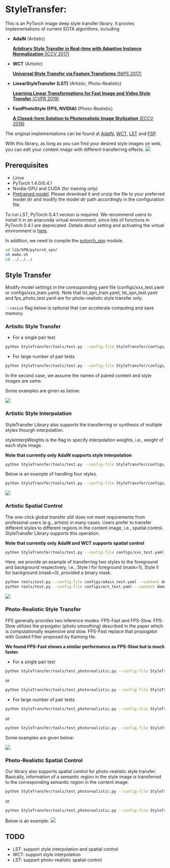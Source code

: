 # StyleTransfer:
This is an PyTorch image deep style transfer library. It provies implementations of current SOTA algorithms, including

* **AdaIN** (Artistic)

  [**Arbitrary Style Transfer in Real-time with Adaptive Instance Normalization** (ICCV 2017)](https://arxiv.org/abs/1703.06868)

* **WCT** (Artistic)

  [**Universal Style Transfer via Feature Transforms** (NIPS 2017)](https://arxiv.org/abs/1705.08086)
  
* **LinearStyleTransfer (LST)** (Artistic, Photo-Realistic)

  [**Learning Linear Transformations for Fast Image and Video Style Transfer** (CVPR 2019)](http://openaccess.thecvf.com/content_CVPR_2019/papers/Li_Learning_Linear_Transformations_for_Fast_Image_and_Video_Style_Transfer_CVPR_2019_paper.pdf)

* **FastPhotoStyle (FPS, NVIDIA)** (Photo-Realistic)

  [**A Closed-form Solution to Photorealistic Image Stylization** (ECCV 2018)](https://arxiv.org/abs/1802.06474)

The original implementations can be found at [AdaIN](https://github.com/xunhuang1995/AdaIN-style), 
[WCT](https://github.com/Yijunmaverick/UniversalStyleTransfer), 
[LST](https://github.com/sunshineatnoon/LinearStyleTransfer) and [FSP](https://github.com/NVIDIA/FastPhotoStyle).

With this library, as long as you can find your desired style images on web, you can edit your content image with different transferring effects.
![](https://github.com/AlenUbuntu/StyleTransfer/blob/master/images/demo1.png)

## Prerequisites 
* Linux 
* PyTorch 1.4.0/0.4.1
* Nvidia-GPU and CUDA (for training only)
* [Pretrained model](https://drive.google.com/file/d/19cMdnED0WhAmTQXFeh53agPesWf4GqSH/view?usp=sharing). Please download it and unzip the file to your preferred model dir and modify the model dir path accordingly in the configuration file.

To run LST, PyTorch 0.4.1 version is required. We recommend users to install it in an anaconda virtual environment, since lots of functions in PyTorch 0.4.1 are deprecated. Details about setting and activating the virtual environment is [here]().

In addition, we need to compile the [pytorch_spn](https://github.com/Liusifei/pytorch_spn) module.
```sh
cd lib/SPN/pytorch_spn/
sh make.sh
cd ../../../
```

## Style Transfer
Modify model settings in the coressponding yaml file (configs/xxx_test.yaml or configs/xxx_train.yaml). Note that lst_spn_train.yaml, lst_spn_test.yaml and fps_photo_test.yaml are for photo-realistic style transfer only.

```--resize``` flag below is optional that can accelerate computing and save memory.

### Artisitc Style Transfer

* For a single pair test
```sh
python StyleTransfer/tools/test.py --config-file StyleTransfer/configs/xxx_test.yaml --content path/to/content_image --style path/to/style_image [--resize]
```
* For large number of pair tests
```sh
python StyleTransfer/tools/test.py --config-file StyleTransfer/configs/xxx_test.yaml --contentDir path/to/content --styleDir path/to/style --mode 1 [--resize]
```
In the second case, we assume the names of paired content and style images are same.

Some examples are given as below:

![](https://github.com/AlenUbuntu/StyleTransfer/blob/master/images/demo2.png)

### Artistic Style Interpolation
StyleTransfer Library also supports the transferring or synthesis of multiple styles thourgh interpolation. 

styleInterpWeights is the flag to specify interpolation weights, i.e., weight of each style image.

**Note that currently only AdaIN supports style interpolation**

```sh
python StyleTransfer/tools/test.py --config-file StyleTransfer/configs/xxx_test.yaml --content /path/to/content_image --style /path/to/style1_image,/path/to/style2_image,... --styleInterpWeights 10,10,... [--resize]
```

Below is an example of handling four styles.
```sh
python StyleTransfer/tools/test.py --config-file StyleTransfer/configs/adain_test.yaml --content demo/content/1.jpg --style demo/style/11.jpg,demo/style/12.jpg,demo/style/1.jpg,demo/style/in3.jpg --styleInterpWeights 0,0,0,100
```
![](https://github.com/AlenUbuntu/StyleTransfer/blob/master/images/interpolation.png)

### Artistic Spatial Control
The one-click global transfer still does not meet requirements from professinal users (e.g., artists) in many cases. Users prefer to transfer different styles to different regions in the content image, i.e., spatial control. StyleTransfer Library supports this operation.

**Note that currently only AdaIN and WCT supports spatial control**

```sh
python StyleTransfer/tools/test.py --config-file configs/xxx_test.yaml --content /path/to/content_image --style /path/to/style1_image,/path/to/style2_image --mask /path/to/mask_image [--resize]
```

Here, we provide an example of transferring two styles to the foreground and background respectively, i.e., Style I for foreground (mask=1), Style II for background (mask=0), provided a binary mask.

```sh
python tools/test.py --config-file configs/adain_test.yaml --content demo/mask/spatial_content.jpg --style demo/mask/mask_1.jpg,demo/mask/mask_2.jpg --mask demo/mask/mask.png
python tools/test.py --config-file configs/wct_test.yaml --content demo/mask/spatial_content.jpg --style demo/mask/mask_1.jpg,demo/mask/mask_2.jpg --mask demo/mask/mask.png
```
![](https://github.com/AlenUbuntu/StyleTransfer/blob/master/images/demo3.png)

### Photo-Realistic Style Transfer 
FPS generally provides two inference modes: FPS-Fast and FPS-Slow. FPS-Slow utilizes the prpogator (photo smoothing) described in the paper which is computationally expensive and slow. FPS-Fast replace that propogator with Guided Filter proposed by Kaiming He. 

**We found FPS-Fast shows a similar performance as FPS-Slow but is much faster**.

* For a single pair test
```sh
python StyleTransfer/tools/test_photorealistic.py --config-file StyleTransfer/configs/lst_spn_test.yaml --content path/to/content_image --style path/to/style_image [--resize]
```
or 
```sh
python StyleTransfer/tools/test_photorealistic.py --config-file StyleTransfer/configs/fps_photo_test.yaml --content path/to/content_image --style path/to/style_image  [--resize]
```

* For large number of pair tests
```sh
python StyleTransfer/tools/test_photorealistic.py --config-file StyleTransfer/configs/lst_spn_test.yaml --contentDir path/to/content --styleDir path/to/style --mode 1 [--resize]
```
or 
```sh
python StyleTransfer/tools/test_photorealistic.py --config-file StyleTransfer/configs/fps_photo_test.yaml --contentDir path/to/content --styleDir path/to/style --mode 1  [--resize]
```

Some examples are given below:

![](https://github.com/AlenUbuntu/StyleTransfer/blob/master/images/demo4.png)

### Photo-Realistic Spatial Control
Our library also supports spatial control for photo-realistic style transfer. Basically, information of a semantic region in the style image is transferred to the corresponding semantic region in the content image. 

```sh
python StyleTransfer/tools/test_photorealistic.py --config-file StyleTransfer/configs/lst_spn_test.yaml --content path/to/content_img --style path/to/style_img --content-seg /path/to/content_seg_img --style-seg /path/to/style_seg [--resize]
```
or 
```sh
python StyleTransfer/tools/test_photorealistic.py --config-file StyleTransfer/configs/fps_photo_test.yaml --content path/to/content_img --style path/to/style_img --content-seg /path/to/content_seg_img --style-seg /path/to/style_seg [--resize]
```

Below is an example:
![](https://github.com/AlenUbuntu/StyleTransfer/blob/master/images/demo5.png)

## TODO

* LST: support style interpolation and spatial control
* WCT: support style interpolation
* LST: support photo-realistic spatial control
